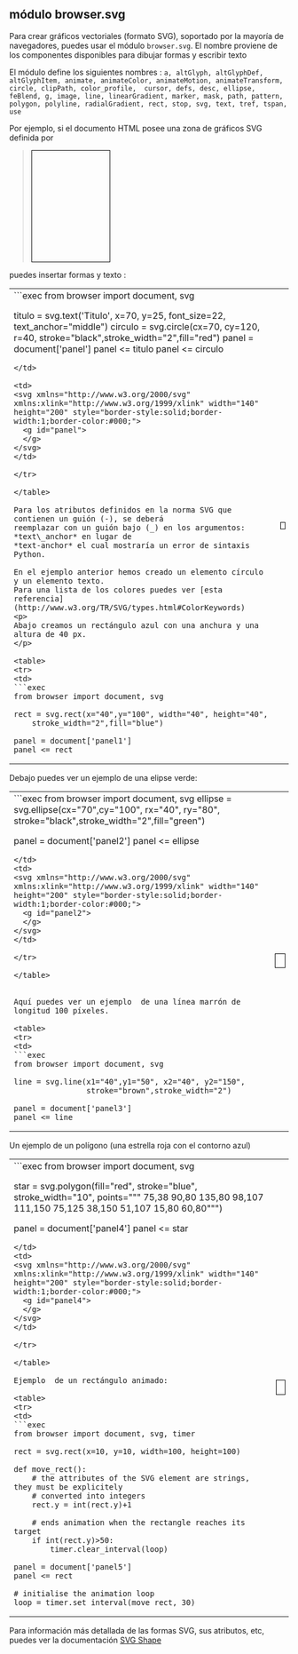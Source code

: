 módulo **browser.svg**
----------------------

Para crear gráficos vectoriales (formato SVG), soportado por la mayoría de navegadores, puedes usar el módulo `browser.svg`. El nombre proviene de los componentes disponibles para dibujar formas y escribir texto

El módulo define los siguientes nombres : `a, altGlyph, altGlyphDef, altGlyphItem, animate, animateColor, animateMotion, animateTransform, circle, clipPath, color_profile,  cursor, defs, desc, ellipse, feBlend, g, image, line, linearGradient, marker, mask, path, pattern, polygon, polyline, radialGradient, rect, stop, svg, text, tref, tspan, use`

Por ejemplo, si el documento HTML posee una zona de gráficos SVG definida por

>    <svg xmlns="http://www.w3.org/2000/svg" xmlns:xlink="http://www.w3.org/1999/xlink" 
>        width="140" height="200" style="border-style:solid;border-width:1;border-color:#000;">
>      <g id="panel">
>      </g>
>    </svg>

puedes insertar formas y texto :

<table>
<tr>
<td>
```exec
from browser import document, svg

titulo = svg.text('Titulo', x=70, y=25, font_size=22,
                 text_anchor="middle")
circulo = svg.circle(cx=70, cy=120, r=40,
                    stroke="black",stroke_width="2",fill="red")
panel = document['panel']
panel <= titulo
panel <= circulo
```
</td>

<td>
<svg xmlns="http://www.w3.org/2000/svg" xmlns:xlink="http://www.w3.org/1999/xlink" width="140" height="200" style="border-style:solid;border-width:1;border-color:#000;">
  <g id="panel">
  </g>
</svg>
</td>

</tr>

</table>

Para los atributos definidos en la norma SVG que contienen un guión (-), se deberá
reemplazar con un guión bajo (_) en los argumentos: *text\_anchor* en lugar de
*text-anchor* el cual mostraría un error de sintaxis Python.

En el ejemplo anterior hemos creado un elemento círculo y un elemento texto.
Para una lista de los colores puedes ver [esta referencia](http://www.w3.org/TR/SVG/types.html#ColorKeywords)
<p>
Abajo creamos un rectángulo azul con una anchura y una altura de 40 px.
</p>

<table>
<tr>
<td>
```exec
from browser import document, svg

rect = svg.rect(x="40",y="100", width="40", height="40",
    stroke_width="2",fill="blue")

panel = document['panel1']
panel <= rect
```
</td>
<td>
<svg xmlns="http://www.w3.org/2000/svg" xmlns:xlink="http://www.w3.org/1999/xlink" width="140" height="200" style="border-style:solid;border-width:1;border-color:#000;">
  <g id="panel1">
  </g>
</svg>
</td>

</tr>

</table>

Debajo puedes ver un ejemplo de una elipse verde:

<table>
<tr>
<td>
```exec
from browser import document, svg
ellipse = svg.ellipse(cx="70",cy="100", rx="40", ry="80",
    stroke="black",stroke_width="2",fill="green")

panel = document['panel2']
panel <= ellipse
```
</td>
<td>
<svg xmlns="http://www.w3.org/2000/svg" xmlns:xlink="http://www.w3.org/1999/xlink" width="140" height="200" style="border-style:solid;border-width:1;border-color:#000;">
  <g id="panel2">
  </g>
</svg>
</td>

</tr>

</table>


Aquí puedes ver un ejemplo  de una línea marrón de longitud 100 píxeles.

<table>
<tr>
<td>
```exec
from browser import document, svg

line = svg.line(x1="40",y1="50", x2="40", y2="150",
                stroke="brown",stroke_width="2")

panel = document['panel3']
panel <= line
```
</td>
<td>
<svg xmlns="http://www.w3.org/2000/svg" xmlns:xlink="http://www.w3.org/1999/xlink" width="140" height="200" style="border-style:solid;border-width:1;border-color:#000;">
  <g id="panel3">
  </g>
</svg>
</td>

</tr>

</table>

Un ejemplo de un polígono (una estrella roja con el contorno azul)

<table>
<tr>
<td>
```exec
from browser import document, svg

star = svg.polygon(fill="red", stroke="blue", stroke_width="10",
                   points=""" 75,38  90,80  135,80  98,107
                             111,150 75,125  38,150 51,107
                              15,80  60,80""")

panel = document['panel4']
panel <= star
```
</td>
<td>
<svg xmlns="http://www.w3.org/2000/svg" xmlns:xlink="http://www.w3.org/1999/xlink" width="140" height="200" style="border-style:solid;border-width:1;border-color:#000;">
  <g id="panel4">
  </g>
</svg>
</td>

</tr>

</table>

Ejemplo  de un rectángulo animado:

<table>
<tr>
<td>
```exec
from browser import document, svg, timer

rect = svg.rect(x=10, y=10, width=100, height=100)

def move_rect():
    # the attributes of the SVG element are strings, they must be explicitely
    # converted into integers
    rect.y = int(rect.y)+1
    
    # ends animation when the rectangle reaches its target
    if int(rect.y)>50:
        timer.clear_interval(loop)

panel = document['panel5']
panel <= rect

# initialise the animation loop
loop = timer.set_interval(move_rect, 30)
```
</td>
<td>
<svg id="panel5" xmlns="http://www.w3.org/2000/svg" viewPort="0 0 120 120" width="120" height="200" style="border-style:solid;border-width:1;border-color:#000;">
</svg>
</td>

</tr>

</table>

Para información más detallada de las formas SVG, sus atributos, etc, puedes ver la documentación
[SVG Shape](http://www.w3.org/TR/SVG/shapes.html)
